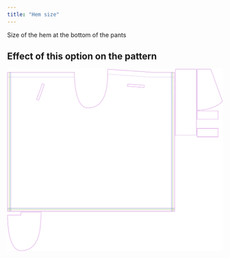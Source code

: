```yaml
---
title: "Hem size"
---
```


Size of the hem at the bottom of the pants

## Effect of this option on the pattern

![This image shows the effect of this option by superimposing several variants that have a different value for this option](waralee_hemwidth_sample.svg "Effect of this option on the pattern")
